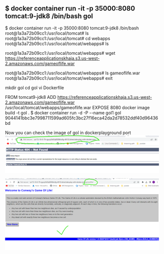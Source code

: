 $ docker container run -it -p 35000:8080 tomcat:9-jdk8 /bin/bash
gol 
---- 
$ docker container run -it -p 35000:8080 tomcat:9-jdk8 /bin/bash
root@1a3a72b09cc1:/usr/local/tomcat# ls 
root@1a3a72b09cc1:/usr/local/tomcat# cd webapps
root@1a3a72b09cc1:/usr/local/tomcat/webapps# ls

root@1a3a72b09cc1:/usr/local/tomcat/webapps# wget https://referenceapplicationskhaja.s3.us-west-2.amazonaws.com/gameoflife.war

root@1a3a72b09cc1:/usr/local/tomcat/webapps# ls
gameoflife.war
root@1a3a72b09cc1:/usr/local/tomcat/webapps# exit 

mkdir gol 
cd gol 
vi Dockerfile

FROM tomcat9-jdk8
ADD https://referenceapplicationskhaja.s3.us-west-2.amazonaws.com/gameoflife.war /usr/local/tomcat/webapps/gameoflife.war
EXPOSE 8080 
docker image build -t gol .
$ docker container run -d -P --name gol1 gol
9044141bbc3e7998711599ad605fc3bc27f16eca42da2d78532ddf40d96436bd

Now you can check the image of gol in dockerplayground port
![preview](img1.png)

![preview](img2.png)











